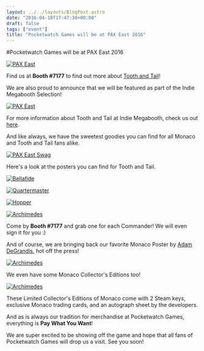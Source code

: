 ```yaml
---
layout: ../../layouts/BlogPost.astro
date: "2016-04-18T17:47:30+00:00"
draft: false
tags: ["event"]
title: "Pocketwatch Games will be at PAX East 2016"
---
```


#Pocketwatch Games will be at PAX East 2016

[![PAX East](http://i.imgur.com/s0JsPfv.jpg "PAX East")](http://east.paxsite.com/)

Find us at **Booth #7177** to find out more about [Tooth and Tail](http://www.toothandtailgame.com/)!

We are also proud to announce that we will be featured as part of the Indie Megabooth Selection!

[![PAX East](http://i.imgur.com/SbAPX1J.png "PAX East")](http://indiemegabooth.com/project/tooth-and-tail/)

For more information about Tooth and Tail at Indie Megabooth, check us out [here](http://indiemegabooth.com/project/tooth-and-tail/).

And like always, we have the sweetest goodies you can find for all Monaco and Tooth and Tail fans alike.

[![PAX East Swag](http://i.imgur.com/ufPIk18.jpg "PAX East Swag")](http://i.imgur.com/ufPIk18.jpg)

Here's a look at the posters you can find for Tooth and Tail.

[![Bellafide](http://i.imgur.com/mrGU2KL.jpg "Bellafide")](http://i.imgur.com/mrGU2KL.jpg)

[![Quartermaster](http://i.imgur.com/KC1LA5j.jpg "Quartermaster")](http://i.imgur.com/KC1LA5j.jpg)

[![Hopper](http://i.imgur.com/8XHdBsk.jpg "Hopper")](http://i.imgur.com/8XHdBsk.jpg)

[![Archimedes](http://i.imgur.com/rwpi4SO.jpg "Archimedes")](http://i.imgur.com/rwpi4SO.jpg)

Come by **Booth #7177** and grab one for each Commander! We will even sign it for you :)

And of course, we are bringing back our favorite Monaco Poster by [Adam DeGrandis](http://www.twitter.com/AdamDegrandis), hot off the press!

[![Archimedes](http://i.imgur.com/kAnqXJV.jpg "Archimedes")](http://i.imgur.com/kAnqXJV.jpg)

We even have some Monaco Collector's Editions too!

[![Archimedes](http://i.imgur.com/tnjOUvk.jpg "Archimedes")](http://i.imgur.com/tnjOUvk.jpg)

These Limited Collector's Editions of Monaco come with 2 Steam keys, exclusive Monaco trading cards, and an autograph sheet by the developers.

And as is always our tradition for merchandise at Pocketwatch Games, everything is **Pay What You Want**!

We are super excited to be showing off the game and hope that all fans of Pocketwatch Games will drop us a visit. See you soon!
